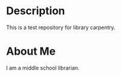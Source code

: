 # Description
This is a test repository for library carpentry.
# About Me
I am a middle school librarian.
